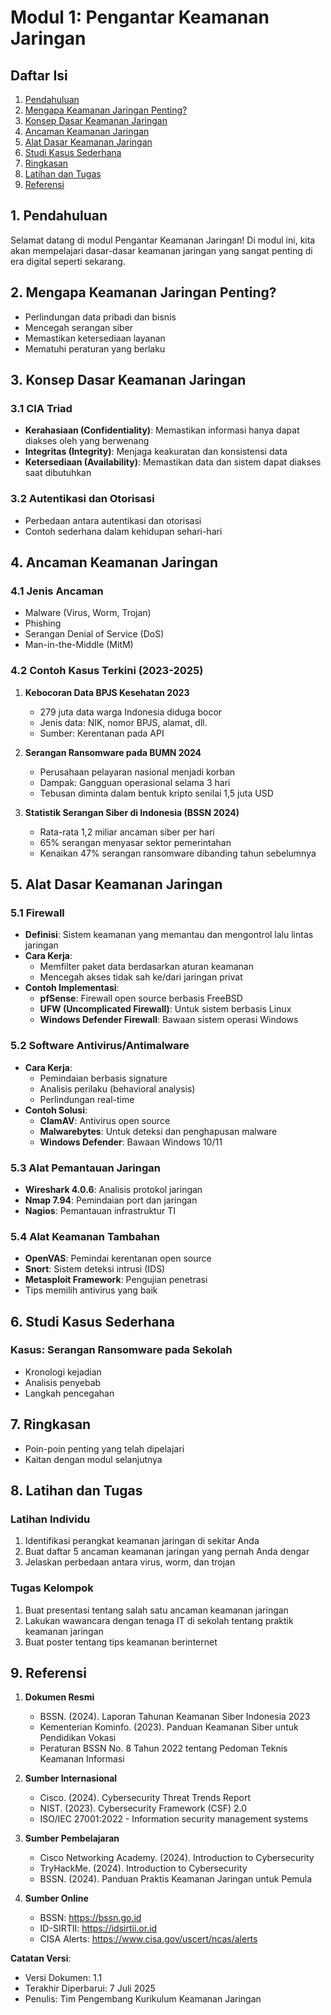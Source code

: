 # Modul 1: Pengantar Keamanan Jaringan

## Daftar Isi
1. [Pendahuluan](#pendahuluan)
2. [Mengapa Keamanan Jaringan Penting?](#mengapa-keamanan-jaringan-penting)
3. [Konsep Dasar Keamanan Jaringan](#konsep-dasar-keamanan-jaringan)
4. [Ancaman Keamanan Jaringan](#ancaman-keamanan-jaringan)
5. [Alat Dasar Keamanan Jaringan](#alat-dasar-keamanan-jaringan)
6. [Studi Kasus Sederhana](#studi-kasus-sederhana)
7. [Ringkasan](#ringkasan)
8. [Latihan dan Tugas](#latihan-dan-tugas)
9. [Referensi](#referensi)

## 1. Pendahuluan
Selamat datang di modul Pengantar Keamanan Jaringan! Di modul ini, kita akan mempelajari dasar-dasar keamanan jaringan yang sangat penting di era digital seperti sekarang.

## 2. Mengapa Keamanan Jaringan Penting?
- Perlindungan data pribadi dan bisnis
- Mencegah serangan siber
- Memastikan ketersediaan layanan
- Mematuhi peraturan yang berlaku

## 3. Konsep Dasar Keamanan Jaringan
### 3.1 CIA Triad
- **Kerahasiaan (Confidentiality)**: Memastikan informasi hanya dapat diakses oleh yang berwenang
- **Integritas (Integrity)**: Menjaga keakuratan dan konsistensi data
- **Ketersediaan (Availability)**: Memastikan data dan sistem dapat diakses saat dibutuhkan

### 3.2 Autentikasi dan Otorisasi
- Perbedaan antara autentikasi dan otorisasi
- Contoh sederhana dalam kehidupan sehari-hari

## 4. Ancaman Keamanan Jaringan
### 4.1 Jenis Ancaman
- Malware (Virus, Worm, Trojan)
- Phishing
- Serangan Denial of Service (DoS)
- Man-in-the-Middle (MitM)

### 4.2 Contoh Kasus Terkini (2023-2025)
1. **Kebocoran Data BPJS Kesehatan 2023**
   - 279 juta data warga Indonesia diduga bocor
   - Jenis data: NIK, nomor BPJS, alamat, dll.
   - Sumber: Kerentanan pada API
   
2. **Serangan Ransomware pada BUMN 2024**
   - Perusahaan pelayaran nasional menjadi korban
   - Dampak: Gangguan operasional selama 3 hari
   - Tebusan diminta dalam bentuk kripto senilai 1,5 juta USD

3. **Statistik Serangan Siber di Indonesia (BSSN 2024)**
   - Rata-rata 1,2 miliar ancaman siber per hari
   - 65% serangan menyasar sektor pemerintahan
   - Kenaikan 47% serangan ransomware dibanding tahun sebelumnya

## 5. Alat Dasar Keamanan Jaringan
### 5.1 Firewall
- **Definisi**: Sistem keamanan yang memantau dan mengontrol lalu lintas jaringan
- **Cara Kerja**:
  - Memfilter paket data berdasarkan aturan keamanan
  - Mencegah akses tidak sah ke/dari jaringan privat
- **Contoh Implementasi**:
  - **pfSense**: Firewall open source berbasis FreeBSD
  - **UFW (Uncomplicated Firewall)**: Untuk sistem berbasis Linux
  - **Windows Defender Firewall**: Bawaan sistem operasi Windows

### 5.2 Software Antivirus/Antimalware
- **Cara Kerja**:
  - Pemindaian berbasis signature
  - Analisis perilaku (behavioral analysis)
  - Perlindungan real-time
- **Contoh Solusi**:
  - **ClamAV**: Antivirus open source
  - **Malwarebytes**: Untuk deteksi dan penghapusan malware
  - **Windows Defender**: Bawaan Windows 10/11

### 5.3 Alat Pemantauan Jaringan
- **Wireshark 4.0.6**: Analisis protokol jaringan
- **Nmap 7.94**: Pemindaian port dan jaringan
- **Nagios**: Pemantauan infrastruktur TI

### 5.4 Alat Keamanan Tambahan
- **OpenVAS**: Pemindai kerentanan open source
- **Snort**: Sistem deteksi intrusi (IDS)
- **Metasploit Framework**: Pengujian penetrasi
- Tips memilih antivirus yang baik

## 6. Studi Kasus Sederhana
### Kasus: Serangan Ransomware pada Sekolah
- Kronologi kejadian
- Analisis penyebab
- Langkah pencegahan

## 7. Ringkasan
- Poin-poin penting yang telah dipelajari
- Kaitan dengan modul selanjutnya

## 8. Latihan dan Tugas
### Latihan Individu
1. Identifikasi perangkat keamanan jaringan di sekitar Anda
2. Buat daftar 5 ancaman keamanan jaringan yang pernah Anda dengar
3. Jelaskan perbedaan antara virus, worm, dan trojan

### Tugas Kelompok
1. Buat presentasi tentang salah satu ancaman keamanan jaringan
2. Lakukan wawancara dengan tenaga IT di sekolah tentang praktik keamanan jaringan
3. Buat poster tentang tips keamanan berinternet

## 9. Referensi
1. **Dokumen Resmi**
   - BSSN. (2024). Laporan Tahunan Keamanan Siber Indonesia 2023
   - Kementerian Kominfo. (2023). Panduan Keamanan Siber untuk Pendidikan Vokasi
   - Peraturan BSSN No. 8 Tahun 2022 tentang Pedoman Teknis Keamanan Informasi

2. **Sumber Internasional**
   - Cisco. (2024). Cybersecurity Threat Trends Report
   - NIST. (2023). Cybersecurity Framework (CSF) 2.0
   - ISO/IEC 27001:2022 - Information security management systems

3. **Sumber Pembelajaran**
   - Cisco Networking Academy. (2024). Introduction to Cybersecurity
   - TryHackMe. (2024). Introduction to Cybersecurity
   - BSSN. (2024). Panduan Praktis Keamanan Jaringan untuk Pemula

4. **Sumber Online**
   - BSSN: https://bssn.go.id
   - ID-SIRTII: https://idsirtii.or.id
   - CISA Alerts: https://www.cisa.gov/uscert/ncas/alerts

**Catatan Versi**:
- Versi Dokumen: 1.1
- Terakhir Diperbarui: 7 Juli 2025
- Penulis: Tim Pengembang Kurikulum Keamanan Jaringan
